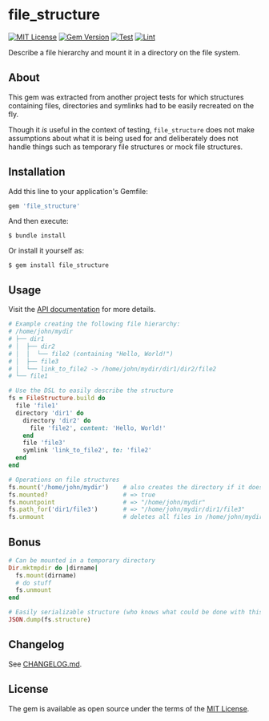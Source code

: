 # file_structure

[![MIT License](https://img.shields.io/github/license/durierem/file_structure)](https://github.com/durierem/file_structure/blob/main/LICENSE.txt)
[![Gem Version](https://badge.fury.io/rb/file_structure.svg)](https://badge.fury.io/rb/file_structure)
[![Test](https://github.com/durierem/file_structure/actions/workflows/test.yml/badge.svg?branch=main)](https://github.com/durierem/file_structure/actions/workflows/test.yml)
[![Lint](https://github.com/durierem/file_structure/actions/workflows/lint.yml/badge.svg?branch=main)](https://github.com/durierem/file_structure/actions/workflows/lint.yml)


Describe a file hierarchy and mount it in a directory on the file system.

## About

This gem was extracted from another project tests for which structures
containing files, directories and symlinks had to be easily recreated on the
fly.

Though it *is* useful in the context of testing, `file_structure` does not make
assumptions about what it is being used for and deliberately does not handle
things such as temporary file structures or mock file structures.

## Installation

Add this line to your application's Gemfile:

```ruby
gem 'file_structure'
```

And then execute:

    $ bundle install

Or install it yourself as:

    $ gem install file_structure


## Usage

Visit the [API documentation](https://www.rubydoc.info/github/durierem/file_structure/)
for more details.

```ruby
# Example creating the following file hierarchy:
# /home/john/mydir
# ├── dir1
# │  ├── dir2
# │  │  └── file2 (containing "Hello, World!")
# │  ├── file3
# │  └── link_to_file2 -> /home/john/mydir/dir1/dir2/file2
# └── file1

# Use the DSL to easily describe the structure
fs = FileStructure.build do
  file 'file1'
  directory 'dir1' do
    directory 'dir2' do
      file 'file2', content: 'Hello, World!'
    end
    file 'file3'
    symlink 'link_to_file2', to: 'file2'
  end
end

# Operations on file structures
fs.mount('/home/john/mydir')    # also creates the directory if it doesn't exist
fs.mounted?                     # => true
fs.mountpoint                   # => "/home/john/mydir"
fs.path_for('dir1/file3')       # => "/home/john/mydir/dir1/file3"
fs.unmount                      # deletes all files in /home/john/mydir
```

## Bonus

```ruby
# Can be mounted in a temporary directory
Dir.mktmpdir do |dirname|
  fs.mount(dirname)
  # do stuff
  fs.unmount
end

# Easily serializable structure (who knows what could be done with this :O)
JSON.dump(fs.structure)
```

## Changelog

See [CHANGELOG.md](https://github.com/durierem/file_structure/blob/main/CHANGELOG.md).

## License

The gem is available as open source under the terms of the [MIT License](https://opensource.org/licenses/MIT).
